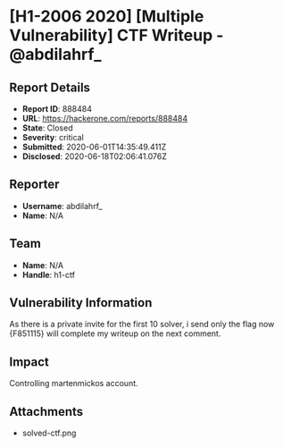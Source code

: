 # [H1-2006 2020] [Multiple Vulnerability] CTF Writeup - @abdilahrf_

## Report Details
- **Report ID**: 888484
- **URL**: https://hackerone.com/reports/888484
- **State**: Closed
- **Severity**: critical
- **Submitted**: 2020-06-01T14:35:49.411Z
- **Disclosed**: 2020-06-18T02:06:41.076Z

## Reporter
- **Username**: abdilahrf_
- **Name**: N/A

## Team
- **Name**: N/A
- **Handle**: h1-ctf

## Vulnerability Information
As there is a private invite for the first 10 solver, i send only the flag now
{F851115}
will complete my writeup on the next comment.

## Impact

Controlling martenmickos account.

## Attachments
- solved-ctf.png
